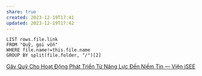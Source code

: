 ```yaml
---
share: true
created: 2023-12-19T17:41
updated: 2023-12-19T17:42
---
```


```dataview
LIST rows.file.link
FROM "Quỹ, gọi vốn" 
WHERE file.name!=this.file.name
GROUP BY split(file.folder, "/")[2]
```

[Gây Quỹ Cho Hoạt Động Phát Triển Từ Năng Lực Đến Niềm Tin — Viện iSEE](https://www.isee.org.vn/thu-vien/c8zk30ydi7y5ngxc99maqtpg3817r6-6d2cz)